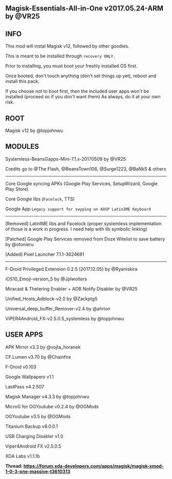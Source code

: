 ## Magisk-Essentials-All-in-One v2017.05.24-ARM by @VR25



## INFO
This mod will instal Magisk v12, followed by other goodies.

This is meant to be installed through `recovery ONLY.`

Prior to installing, you must boot your freshly installed OS first.

Once booted, don't touch anything (don't set things up yet), reboot and install this pack.

If you choose not to boot first, then the included user apps won't be installed (proceed so if you don't want them)
As always, do it at your own risk.

	
	
## ROOT
Magisk v12 by @topjohnwu



## MODULES
Systemless-BeansGapps-Mini-7.1.x-20170509 by @VR25

Credits go to @The Flash, @BeansTown106, @Surge1223, @BaNkS & others
***
Core Google syncing APKs (Google Play Services, SetupWizard, Google Play Store)

Core Google libs (`Facelock`, TTS)

Google App
`Legacy support for swyping on AOSP LatinIME Keyboard`
***
[Removed] LatinIME libs and Facelock (proper systemless implementation of those is a work in progress. I need help with lib symbolic linking)

[Patched] Google Play Services removed from Doze Witelist to save battery by @otonieru

[Added] Pixel Launcher 7.1.1-3624681
***


F-Droid Privileged Extension 0.2.5 (2017.12.05) by @Ryaniskira

iOS10_Emoji-version_5 by @Jplwolters

Miracast & Thetering Enabler + ADB Notify Disabler by @VR25

Unified_Hosts_Adblock-v2.0 by @Zackptg5

Universal_deep_buffer_Remover-v2.4 by @ahrion

ViPER4Android_FX-v2.5.0.5_systemless by @topjohnwu



## USER APPS
APK Mirror v3.3 by @vojta_horanek

CF.Lumen v3.70 by @Chainfire

F-Droid v0.103

Google Wallpapers v1.1

LastPass v4.2.507

Magisk Manager v4.3.3 by @topjohnwu

MicroG for OGYoutube v0.2.4 by @OGMods

OGYoutube v3.5 by @OGMods

Titanium Backup v8.0.0.1

USB Charging Disabler v1.0

Viper4Android FX v2.5.0.5

XDA Labs v1.1.1b
	
	
**Thread: https://forum.xda-developers.com/apps/magisk/magisk-xmod-1-0-3-one-massive-t3610313**
